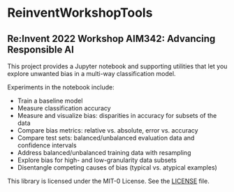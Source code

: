 # ReinventWorkshopTools

## Re:Invent 2022 Workshop AIM342: Advancing Responsible AI

This project provides a Jupyter notebook and supporting utilities that let you explore unwanted bias in a multi-way classification model. 

Experiments in the notebook include: 
* Train a baseline model
* Measure classification accuracy
* Measure and visualize bias: disparities in accuracy for subsets of the data
* Compare bias metrics: relative vs. absolute, error vs. accuracy
* Compare test sets: balanced/unbalanced evaluation data and confidence intervals
* Address balanced/unbalanced training data with resampling
* Explore bias for high- and low-granularity data subsets
* Disentangle competing causes of bias (typical vs. atypical examples)



This library is licensed under the MIT-0 License. See the [LICENSE](LICENSE) file.
